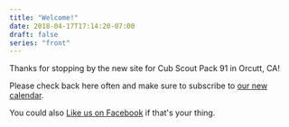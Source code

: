 ```yaml
---
title: "Welcome!"
date: 2018-04-17T17:14:20-07:00
draft: false
series: "front"
---
```

Thanks for stopping by the new site for Cub Scout Pack 91 in Orcutt, CA!

Please check back here often and make sure to subscribe to [our new calendar](/events-calendar).

You could also [Like us on Facebook](https://www.facebook.com/pages/Pack-91-of-Orcutt-CA/156572197687589) if that's your thing.
